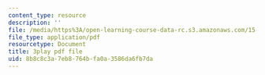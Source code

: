 ```yaml
---
content_type: resource
description: ''
file: /media/https%3A/open-learning-course-data-rc.s3.amazonaws.com/15-071-the-analytics-edge-spring-2017/8b8c8c3a7eb8764bfa0a3586da6fb7da_sJalJ1A9NDg.pdf
file_type: application/pdf
resourcetype: Document
title: 3play pdf file
uid: 8b8c8c3a-7eb8-764b-fa0a-3586da6fb7da
---
```

